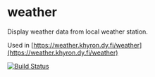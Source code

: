 # weather
Display weather data from local weather station.

Used in [https://weather.khyron.dy.fi/weather](https://weather.khyron.dy.fi/weather)

[![Build Status](https://travis-ci.org/mika-koivusaari/weather.svg?branch=master)](https://travis-ci.org/mika-koivusaari/weather)
